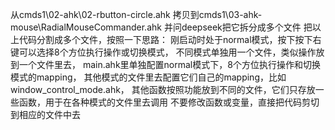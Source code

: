 从cmds1\02-ahk\02-rbutton-circle.ahk
  拷贝到cmds1\03-ahk-mouse\RadialMouseCommander.ahk
  并问deepseek把它拆分成多个文件
把以上代码分割成多个文件，按照一下思路：
  刚启动时处于normal模式，按下按下右键可以选择8个方位执行操作或切换模式，
  不同模式单独用一个文件，类似操作放到一个文件里去，
  main.ahk里单独配置normal模式下，8个方位执行操作和切换模式的mapping，
  其他模式的文件里去配置它们自己的mapping，比如window_control_mode.ahk，
  其他函数按照功能放到不同的文件，它们只存放一些函数，用于在各种模式的文件里去调用
  不要修改函数或变量，直接把代码剪切到相应的文件中去
